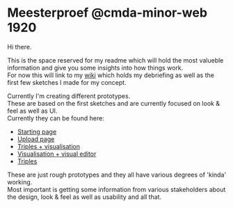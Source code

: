 # Meesterproef @cmda-minor-web 1920

Hi there.

This is the space reserved for my readme which will hold the most valueble information and give you some insights into how things work.  
For now this will link to my [wiki](https://github.com/DanielvandeVelde/meesterproef-1920/wiki) which holds my debriefing as well as the first few sketches I made for my concept.

Currently I'm creating different prototypes.  
These are based on the first sketches and are currently focused on look & feel as well as UI.  
Currently they can be found here:

- [Starting page](https://danielvandevelde.github.io/meesterproef-1920/demos/start.html)
- [Upload page](https://danielvandevelde.github.io/meesterproef-1920/demos/upload.html)
- [Triples + visualisation](https://danielvandevelde.github.io/meesterproef-1920/demos/visualisation1.html)
- [Visualisation + visual editor](https://danielvandevelde.github.io/meesterproef-1920/demos/visualisation2.html)
- [Triples](https://danielvandevelde.github.io/meesterproef-1920/demos/triples.html)

These are just rough prototypes and they all have various degrees of 'kinda' working.  
Most important is getting some information from various stakeholders about the design, look & feel as well as usability and all that.
